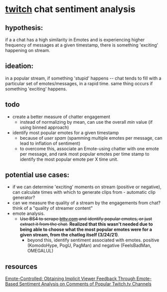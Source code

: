 # [twitch](twitch.tv) chat sentiment analysis

## hypothesis:
if a a chat has a high similarity in Emotes and is experiencing higher frequency of messages at a given timestamp,
there is something 'exciting' happening on stream.

## ideation:
in a popular stream, if something 'stupid' happens -- chat tends to fill with a particular set of emotes/messages, in a rapid time. same thing occurs if something 'exciting' happens.

## todo
- create a better measure of chatter engagement
  - instead of normalizing by mean, can use the overall *min* value (if using binned approach)
- identify most popular emotes for a given timestamp
  - because of *user spam* (spamming multiple emotes per message, can lead to inflation of sentiment)
  - to overcome this, associate an Emote-using chatter with one emote per message, and rank most popular emotes per time stamp to identify the most popular emote per X time unit.


## potential use cases:
- if we can determine 'exciting' moments on stream (positive or negative), can calculate times with which to generate clips from - automatic clip generator?
- can we measure the quality of a stream by the engagements from chat? think of a "quality of streamer content"
- emote analysis. 
  - ~~Use BS4 to scrape [bttv.com](https://betterttv.com/emotes/top) and identify popular emotes, or just extract it from the chat.~~ 
  **Realized that this wasn't needed due to being able to choose what the most popular emotes were for a given stream, from the chatlog itself (3/24/21)**.
    - beyond this, identify sentiment associated with emotes. positive (KomodoHype, PogU, PagMan) and negative (FeelsBadMan, OMEGALUL)

## resources
[Emote-Controlled: Obtaining Implicit Viewer Feedback Through Emote-Based Sentiment Analysis on Comments of Popular Twitch.tv Channels](https://dl.acm.org/doi/abs/10.1145/3365523)

